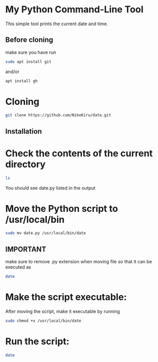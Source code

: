 # My Python Command-Line Tool

This simple tool prints the current date and time.

## Before cloning

make sure you have run 
```bash
sudo apt install git
```
and/or
```bash
apt install gh
```

# Cloning 
```bash
git clone https://github.com/NikoKiru/date.git
``` 

## Installation

# Check the contents of the current directory
```bash
ls
```
You should see date.py listed in the output

# Move the Python script to /usr/local/bin
```bash
sudo mv date.py /usr/local/bin/date
```
## IMPORTANT
make sure to remove .py extension when moving file so that it can be executed as
```bash
date
```

# Make the script executable:
After moving the script, make it executable by running 
```bash
sudo chmod +x /usr/local/bin/date
```

# Run the script:
```bash
date
```
